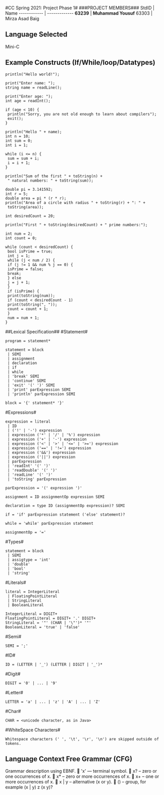 #CC Spring 2021: Project Phase 1#
###PROJECT MEMBERS###
StdID | Name
------------ | -------------
**63239** | **Muhammad Yousuf** 
63303 | Mirza Asad Baig


## Language Selected ##
Mini-C

## Example Constructs (If/While/loop/Datatypes) ##
```
println("Hello world!");

print("Enter name: ");
string name = readLine();

print("Enter age: ");
int age = readInt();

if (age < 10) {
 println("Sorry, you are not old enough to learn about compilers");
 exit();
}

println("Hello " + name);
int n = 10;
int sum = 0;
int i = 1;

while (i <= n) {
 sum = sum + i;
 i = i + 1;
}

println("Sum of the first " + toString(n) +
 " natural numbers: " + toString(sum));

double pi = 3.141592;
int r = 5;
double area = pi * (r * r);
println("Area of a circle with radius " + toString(r) + ": " +
 toString(area));

int desiredCount = 20;

println("First " + toString(desiredCount) + " prime numbers:");

int num = 2;
int count = 0;

while (count < desiredCount) {
 bool isPrime = true;
 int j = 1;
 while (j < num / 2) {
 if (j != 1 && num % j == 0) {
 isPrime = false;
 break;
 } else
 j = j + 1;
 }
 if (isPrime) {
 print(toString(num));
 if (count < desiredCount - 1)
 print(toString(", "));
 count = count + 1;
 }
 num = num + 1;
}

```

##Lexical Specification##
#Statement#
```
program = statement*

statement = block
 | SEMI
 | assignment
 | declaration
 | if
 | while
 | 'break' SEMI
 | 'continue' SEMI
 | 'exit' '(' ')' SEMI
 | 'print' parExpression SEMI
 | 'println' parExpression SEMI

block = '{' statement* '}'

```
#Expressions#
```
expression = literal
 | ID
 | ('!' | '-') expression
 | expression ('*' | '/' | '%') expression
 | expression ('+' | '-') expression
 | expression ('<' | '>' | '<=' | '>=') expression
 | expression ('==' | '!=') expression
 | expression ('&&') expression
 | expression ('||') expression
 | parExpression
 | 'readInt' '(' ')'
 | 'readDouble' '(' ')'
 | 'readLine' '(' ')'
 | 'toString' parExpression

parExpression = '(' expression ')'

assignment = ID assignmentOp expression SEMI

declaration = type ID (assignmentOp expression)? SEMI

if = 'if' parExpression statement ('else' statement)?

while = 'while' parExpression statement
 
assignmentOp = '='

```
#Types#
```
statement = block
 | SEMI
 | assigtype = 'int'
 | 'double'
 | 'bool'
 | 'string'

```
#Literals#
```
literal = IntegerLiteral
 | FloatingPointLiteral
 | StringLiteral
 | BooleanLiteral 
 
IntegerLiteral = DIGIT+
FloatingPointLiteral = DIGIT+ '.' DIGIT+
StringLiteral = '"' (CHAR | '\"')* '"'
BooleanLiteral = 'true' | 'false'

```
#Semi#
```
SEMI = ';'

```
#ID#
```
ID = (LETTER | '_') (LETTER | DIGIT | '_')*

```
#Digit#
```
DIGIT = '0' | ... | '9'

```

#Letter#
```
LETTER = 'a' | ... | 'z' | 'A' | ... | 'Z'

```

#Char#
```
CHAR = <unicode character, as in Java>

```

#WhiteSpace Characters#
```
Whitespace characters (' ', '\t', '\r', '\n') are skipped outside of tokens.

```

## Language Context Free Grammar (CFG) ##
Grammar description using EBNF.
 'x' — terminal symbol.
 x? – zero or one occurrences of x.
 x* – zero or more occurrences of x.
 x+ – one or more occurrences of x.
 x | y – alternative (x or y).
 () – group, for example (x | y) z (x y)?
